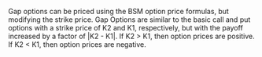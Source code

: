 Gap options can be priced using the BSM option price formulas, but modifying the strike price. Gap Options are similar to the basic call and put options with a strike price of K2 and K1, respectively, but with the payoff increased by a factor of |K2 - K1|. If K2 > K1, then option prices are positive. If K2 < K1, then option prices are negative. 
